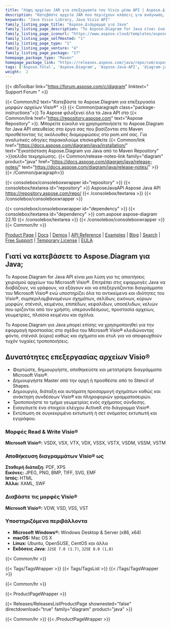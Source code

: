 ```yaml
---
title: "Λήψη αρχείων JAR για επεξεργασία του Visio μέσω API | Aspose.Διάγραμμα"
description: "Κατεβάστε αρχεία JAR που περιέχουν κλάσεις για ανάγνωση, εγγραφή, εξαγωγή και επεξεργασία διαγραμμάτων Visio. Εργαστείτε με αντικείμενα όπως σελίδα, master (stencils), φύλλο στυλ μέσω Java API."
keywords: "Java Visio Library, Java Visio API"
family_listing_page_title: "Aspose.Διάγραμμα για Java"
family_listing_page_description: "Το Aspose.Diagram for Java είναι ένα εύχρηστο, υψηλής απόδοσης και καλά τεκμηριωμένο Java API που επιτρέπει στους προγραμματιστές να δημιουργούν, να χειρίζονται και να μετατρέπουν εγγενείς μορφές αρχείων Visio μέσα από τις εφαρμογές Java τους και χωρίς να χρειάζεται να βασίζονται στο Microsoft Visio ®."
family_listing_page_iconurl: "https://www.aspose.cloud/templates/aspose/App_Themes/V3/images/diagram/272x272/aspose_diagram-for-java-min.png"
family_listing_page_selfHosted: "1"
family_listing_page_type: "1"
family_listing_page_venture: "4"
family_listing_page_package: "17"
homepage_package_type: "Maven"
homepage_package_link: "https://releases.aspose.com/java/repo/com/aspose/aspose-diagram/"
tags: ['Aspose.Total', 'Aspose.Diagram', 'Aspose-Java-API', 'diagram-java-library', 'diagram-java-class', 'Maven', 'visio-to-pdf', 'visio-to-html', 'visio-to-image', 'VSD-to-VDX', 'VSD-to-VTX', 'VSD-to-XPS', 'diagram-to-SVG', 'diagram-to-XAML', 'shape', 'page', 'VSDX', 'VDX', 'VSD', 'VSX', 'VTX', 'VSSX', 'VSTX', 'VSDM', 'VSSM', 'VSTM', 'VDW', 'VSS', 'VST', 'PDF', 'XPS', 'XAML', 'SVG', 'EMF', 'JPEG', 'PNG', 'BMP', 'TIFF', 'HTML', 'Linux', 'Unix']
weight:  2
---
```


{{< dbToolbar link="https://forum.aspose.com/c/diagram" linktext=" Support Forum " >}}

{{< Common/h2 text="Κατεβάστε το Aspose.Diagram για επεξεργασία μορφών αρχείων Visio®"  >}}
{{< Common/paragraph class="package-instructions">}}
Το Aspose φιλοξενεί όλα τα Java API στο
{{< Common/link href="https://repository.aspose.com" text="Aspose Repository"  >}}. Μπορείτε εύκολα να χρησιμοποιήσετε το Aspose.Diagram for Java API απευθείας στα έργα σας που βασίζονται στο Maven προσθέτοντας τις ακόλουθες διαμορφώσεις στο pom.xml σας. Για αναλυτικές οδηγίες παρακαλούμε επισκεφθείτε
{{< Common/link href="https://docs.aspose.com/diagram/java/installation/" text="Εγκατάσταση Aspose.Diagram για Java από το Maven Repository"  >}}σελίδα τεκμηρίωσης.
{{< Common/release-notes-link family="diagram" product="java" href="https://docs.aspose.com/diagram/java/release-notes/" text="https://docs.aspose.com/diagram/java/release-notes/"  >}}
{{< /Common/paragraph>}}

{{< consolebox/consoleboxwrapper id="repository" >}}
   {{< consolebox/textarea id="repository" >}}
      <repository>
      <id>AsposeJavaAPI</id>
      <name>Aspose Java API</name>
      <url>https://repository.aspose.com/repo/</url>
      </repository>
   {{< /consolebox/textarea >}}
{{< /consolebox/consoleboxwrapper >}}

{{< consolebox/consoleboxwrapper id="dependency" >}}
   {{< consolebox/textarea id="dependency" >}}
      <dependency>
      <groupId>com.aspose</groupId>
      <artifactId>aspose-diagram</artifactId>
      <version>22.10</version>
      </dependency>
   {{< /consolebox/textarea >}}
{{< /consolebox/consoleboxwrapper >}}
{{< Common/hr >}}

[Product Page](https://products.aspose.com/diagram/java) | [Docs](https://docs.aspose.com/diagram/java/) | [Demos](https://products.aspose.app/diagram/family) | [API Reference](https://reference.aspose.com/diagram/java) | [Examples](https://github.com/aspose-diagram/Aspose.Diagram-for-Java) | [Blog](https://blog.aspose.com/category/diagram/) | [Search](https://search.aspose.com/) | [Free Support](https://forum.aspose.com/c/diagram) | [Temporary License](https://purchase.aspose.com/temporary-license) | [EULA](https://about.aspose.com/legal/eula/)

## Γιατί να κατεβάσετε το Aspose.Diagram για Java;

Το Aspose.Diagram for Java API είναι μια λύση για τις απαιτήσεις χειρισμού αρχείων του Microsoft Visio®. Επιτρέπει στις εφαρμογές Java να διαβάζουν, να γράφουν, να εξάγουν και να επεξεργάζονται διαγράμματα του Microsoft Visio® ενώ υποστηρίζει όλα τα αντικείμενα και ιδιότητες του Visio®, συμπεριλαμβανομένων σχημάτων, σελίδων, εικόνων, κύριων μορφών, στένσιλ, κειμένου, επιπέδων, κεφαλίδων, υποσέλιδων, κελιών που ορίζονται από τον χρήστη. υπερσυνδέσμους, προστασία αρχείων, γεωμετρίες, πλαίσια κειμένου και σχόλια.

Το Aspose.Diagram για Java μπορεί επίσης να χρησιμοποιηθεί για την εφαρμογή προστασίας στα σχέδια του Microsoft Visio® κλειδώνοντας φόντο, στένσιλ (κύριο) καθώς και σχήματα και στυλ για να αποφευχθούν τυχόν τυχαίες τροποποιήσεις.

## Δυνατότητες επεξεργασίας αρχείων Visio®

- Φορτώστε, δημιουργήστε, αποθηκεύστε και μετατρέψτε διαγράμματα Microsoft Visio®.
- Δημιουργήστε Master από την αρχή ή προσθέστε από το Stencil of Shapes.
- Δημιουργία, διάταξη και αυτόματη προσαρμογή σχημάτων καθώς και ανάκτηση συνδέσεων Visio® και πληροφοριών γραμματοσειρών.
- Τροποποιήστε το τμήμα γεωμετρίας ενός σχήματος σύνδεσης.
- Εισαγάγετε ένα στοιχείο ελέγχου ActiveX στο διάγραμμα Visio®.
- Εκτύπωση σε συγκεκριμένο εκτυπωτή ή σετ ονόματος εκτυπωτή και εγγράφου.

### Μορφές Read & Write Visio®

**Microsoft Visio®:** VSDX, VSX, VTX, VDX, VSSX, VSTX, VSDM, VSSM, VSTM

### Αποθήκευση διαγραμμάτων Visio® ως

**Σταθερή διάταξη:** PDF, XPS\
**Εικόνες:** JPEG, PNG, BMP, TIFF, SVG, EMF\
**Ιστός:** HTML\
**Άλλα:** XAML, SWF

### Διαβάστε τις μορφές Visio®

**Microsoft Visio®:** VDW, VSD, VSS, VST

### Υποστηριζόμενα περιβάλλοντα

- **Microsoft Windows®:** Windows Desktop & Server (x86, x64)
- **macOS:** Mac OS X
- **Linux:** Ubuntu, OpenSUSE, CentOS και άλλα
- **Εκδόσεις Java:** `J2SE 7.0 (1.7)`, `J2SE 8.0 (1,8)`

{{< Common/hr >}}

{{< Tags/TagsWrapper >}}
 {{< Tags/TagsList >}}
{{< /Tags/TagsWrapper >}}

{{< Common/hr >}}

{{< ProductPageWrapper >}}
<!-- ReleasesListProductPage-->
   {{< Releases/ReleasesListProductPage shownested="false"  directdownload="true" family="diagram" product="java" >}}
<!-- /ReleasesListProductPage-->
{{< Common/hr >}}
{{< /ProductPageWrapper >}}

